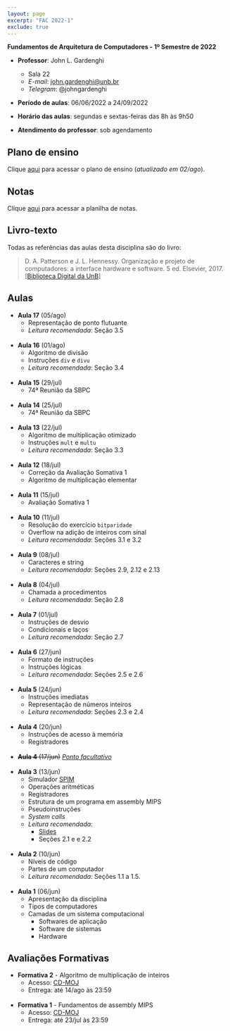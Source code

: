 ```yaml
---
layout: page
excerpt: "FAC 2022-1"
exclude: true
---
```


**Fundamentos de Arquitetura de Computadores - 1º Semestre de 2022**

* **Professor**: John L. Gardenghi
  + Sala 22
  + *E-mail*: john.gardenghi@unb.br
  + *Telegram*: @johngardenghi

* **Período de aulas**: 06/06/2022 a 24/09/2022
* **Horário das aulas**: segundas e sextas-feiras das 8h às 9h50
* **Atendimento do professor**: sob agendamento

## Plano de ensino

Clique <a href="plano_fac_22_1.pdf" target="_blank">aqui</a> para acessar o plano de ensino (*atualizado em 02/ago*).

## Notas

Clique [aqui](notas.htm) para acessar a planilha de notas.

## Livro-texto

Todas as referências das aulas desta disciplina são do livro:

> D. A. Patterson e J. L. Hennessy. Organização e projeto de computadores: a interface hardware e software. 5 ed. Elsevier, 2017. [<a href="https://integrada.minhabiblioteca.com.br/books/9788535287943" target="_blank">Biblioteca Digital da UnB</a>]

## Aulas

* **Aula 17** (05/ago)
  + Representação de ponto flutuante
  + *Leitura recomendada*: Seção 3.5
<br><br>
* **Aula 16** (01/ago)
  + Algoritmo de divisão
  + Instruções `div` e `divu`
  + *Leitura recomendada*: Seção 3.4
<br><br>
* **Aula 15** (29/jul)
  + 74ª Reunião da SBPC
<br><br>
* **Aula 14** (25/jul)
  + 74ª Reunião da SBPC
<br><br>
* **Aula 13** (22/jul)
  + Algoritmo de multiplicação otimizado
  + Instruções `mult` e `multu`
  + *Leitura recomendada*: Seção 3.3
<br><br>
* **Aula 12** (18/jul)
  + Correção da Avaliação Somativa 1
  + Algoritmo de multiplicação elementar
<br><br>
* **Aula 11** (15/jul)
  + Avaliação Somativa 1
<br><br>
* **Aula 10** (11/jul)
  + Resolução do exercício `bitparidade`
  + Overflow na adição de inteiros com sinal
  + *Leitura recomendada*: Seções 3.1 e 3.2
<br><br>
* **Aula 9** (08/jul)
  + Caracteres e string
  + *Leitura recomendada*: Seções 2.9, 2.12 e 2.13
<br><br>
* **Aula 8** (04/jul)
  + Chamada a procedimentos
  + *Leitura recomendada*: Seção 2.8
<br><br>
* **Aula 7** (01/jul)
  + Instruções de desvio
  + Condicionais e laços
  + *Leitura recomendada*: Seção 2.7
<br><br>
* **Aula 6** (27/jun)
  + Formato de instruções
  + Instruções lógicas
  + *Leitura recomendada*: Seções 2.5 e 2.6
<br /><br />
* **Aula 5** (24/jun)
  + Instruções imediatas
  + Representação de números inteiros
  + *Leitura recomendada*: Seções 2.3 e 2.4
<br /><br />
* **Aula 4** (20/jun)
  + Instruções de acesso à memória
  + Registradores
<br /><br />
* ~~**Aula 4** (17/jun)~~ <a href="https://g1.globo.com/economia/noticia/2022/06/14/governo-inclui-17-de-junho-na-lista-de-pontos-facultativos-para-servidores-federais.ghtml" target="_blank">*Ponto facultativo*</a>
<br /><br />
* **Aula 3** (13/jun)
  + Simulador <a href="http://spimsimulator.sourceforge.net/" target="_blank">SPIM</a>
  + Operações aritméticas
  + Registradores
  + Estrutura de um programa em assembly MIPS
  + Pseudoinstruções
  + *System calls*
  + *Leitura recomendada*:
    + <a href="2_linguagem_montagem_aula-01.pdf" target="_blank">Slides</a>
    + Seções 2.1 e e 2.2
<br /><br />
* **Aula 2** (10/jun)
  + Níveis de código
  + Partes de um computador
  + *Leitura recomendada*: Seções 1.1 a 1.5.
<br /><br />
* **Aula 1** (06/jun)
  + Apresentação da disciplina
  + Tipos de computadores
  + Camadas de um sistema computacional
    + Softwares de aplicação
    + Software de sistemas
    + Hardware

## Avaliações Formativas

* **Formativa 2** - Algoritmo de multiplicação de inteiros
  + Acesso: <a href="https://moj.naquadah.com.br/cgi-bin/contest.sh/jl_fac_t01_f2_2022_1" target="_blank">CD-MOJ</a>
  + Entrega: até 14/ago às 23:59
<br><br>
* **Formativa 1** - Fundamentos de assembly MIPS
  + Acesso: <a href="https://moj.naquadah.com.br/cgi-bin/contest.sh/jl_fac_t01_f1_2022_1" target="_blank">CD-MOJ</a>
  + Entrega: até 23/jul às 23:59